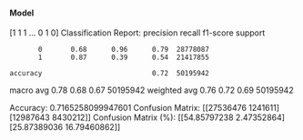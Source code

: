 #### Model
[1 1 1 ... 0 1 0]
Classification Report:
              precision    recall  f1-score   support

           0       0.68      0.96      0.79  28778087
           1       0.87      0.39      0.54  21417855

    accuracy                           0.72  50195942
   macro avg       0.78      0.68      0.67  50195942
weighted avg       0.76      0.72      0.69  50195942

Accuracy: 0.7165258099947601
Confusion Matrix:
[[27536476  1241611]
 [12987643  8430212]]
Confusion Matrix (%):
[[54.85797238  2.47352864]
 [25.87389036 16.79460862]]
